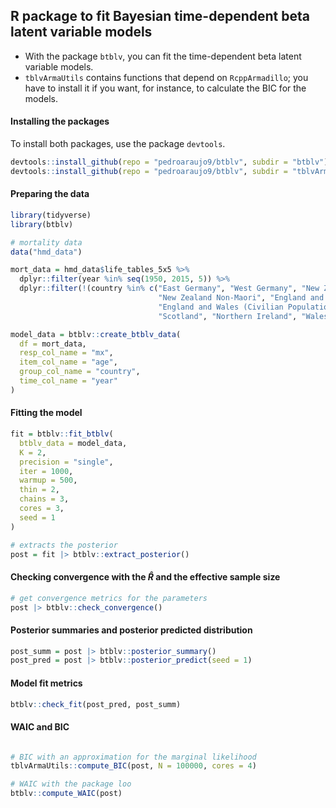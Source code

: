## R package to fit Bayesian time-dependent beta latent variable models

- With the package `btblv`, you can fit the time-dependent beta latent variable models.
- `tblvArmaUtils` contains functions that depend on `RcppArmadillo`; you have to install it if you want, for instance, to calculate the BIC for the models.

#### Installing the packages

To install both packages, use the package `devtools`.
```r
devtools::install_github(repo = "pedroaraujo9/btblv", subdir = "btblv")
devtools::install_github(repo = "pedroaraujo9/btblv", subdir = "tblvArmaUtils")
```

#### Preparing the data

```r
library(tidyverse)
library(btblv)

# mortality data 
data("hmd_data")

mort_data = hmd_data$life_tables_5x5 %>%
  dplyr::filter(year %in% seq(1950, 2015, 5)) %>%
  dplyr::filter(!(country %in% c("East Germany", "West Germany", "New Zealand Maori",
                                 "New Zealand Non-Maori", "England and Wales (Total Population)",
                                 "England and Wales (Civilian Population)",
                                 "Scotland", "Northern Ireland", "Wales")))

model_data = btblv::create_btblv_data(
  df = mort_data, 
  resp_col_name = "mx",
  item_col_name = "age",
  group_col_name = "country",
  time_col_name = "year"
)
```

#### Fitting the model

```r
fit = btblv::fit_btblv(
  btblv_data = model_data, 
  K = 2,
  precision = "single",
  iter = 1000,
  warmup = 500,
  thin = 2,
  chains = 3,
  cores = 3,
  seed = 1
)

# extracts the posterior
post = fit |> btblv::extract_posterior()
```

#### Checking convergence with the $\hat{R}$ and the effective sample size
```r
# get convergence metrics for the parameters
post |> btblv::check_convergence()
```
#### Posterior summaries and posterior predicted distribution 
```r
post_summ = post |> btblv::posterior_summary()
post_pred = post |> btblv::posterior_predict(seed = 1)
```

#### Model fit metrics 
```r
btblv::check_fit(post_pred, post_summ)
```

#### WAIC and BIC
```r

# BIC with an approximation for the marginal likelihood
tblvArmaUtils::compute_BIC(post, N = 100000, cores = 4)

# WAIC with the package loo
btblv::compute_WAIC(post)
```


